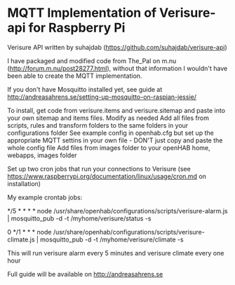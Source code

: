 MQTT Implementation of Verisure-api for Raspberry Pi
============

Verisure API written by suhajdab (https://github.com/suhajdab/verisure-api)

I have packaged and modified code from The_Pal on m.nu (http://forum.m.nu/post28277.html), without that information I wouldn't have been able to create the MQTT implementation.

If you don't have Mosquitto installed yet, see guide at http://andreasahrens.se/setting-up-mosquitto-on-raspian-jessie/

To install, get code from verisure.items and verisure.sitemap and paste into your own sitemap and items files. Modify as needed
Add all files from scripts, rules and transform folders to the same folders in your configurations folder
See example config in openhab.cfg but set up the appropriate MQTT settins in your own file - DON'T just copy and paste the whole config file
Add files from images folder to your openHAB home, webapps, images folder

Set up two cron jobs that run your connections to Verisure (see https://www.raspberrypi.org/documentation/linux/usage/cron.md on installation)

My example crontab jobs:

*/5 * * * * node /usr/share/openhab/configurations/scripts/verisure-alarm.js | mosquitto_pub -d -t /myhome/verisure/status -s

0 */1 * * * node /usr/share/openhab/configurations/scripts/verisure-climate.js | mosquitto_pub -d -t /myhome/verisure/climate -s


This will run verisure alarm every 5 minutes and verisure climate every one hour

Full guide will be available on http://andreasahrens.se